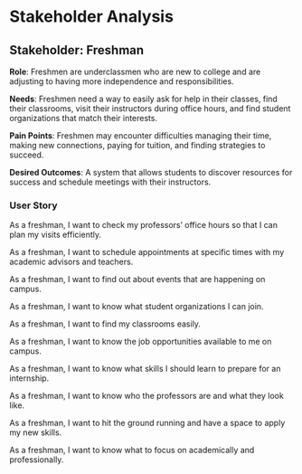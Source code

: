 # Stakeholder Analysis 

## Stakeholder: Freshman 

**Role**: Freshmen are underclassmen who are new to college and are adjusting to having more independence and responsibilities.  

**Needs**: Freshmen need a way to easily ask for help in their classes, find their classrooms, visit their instructors during office hours, and find student organizations that match their interests. 

**Pain Points**: Freshmen may encounter difficulties managing their time, making new connections, paying for tuition, and finding strategies to succeed.  

**Desired Outcomes**: A system that allows students to discover resources for success and schedule meetings with their instructors. 

### User Story  

As a freshman, I want to check my professors’ office hours so that I can plan my visits efficiently. 

As a freshman, I want to schedule appointments at specific times with my academic advisors and teachers. 

As a freshman, I want to find out about events that are happening on campus.  

As a freshman, I want to know what student organizations I can join. 

As a freshman, I want to find my classrooms easily.  

As a freshman, I want to know the job opportunities available to me on campus.

As a freshman, I want to know what skills I should learn to prepare for an internship.

As a freshman, I want to know who the professors are and what they look like.

As a freshman, I want to hit the ground running and have a space to apply my new skills.

As a freshman, I want to know what to focus on academically and professionally.
